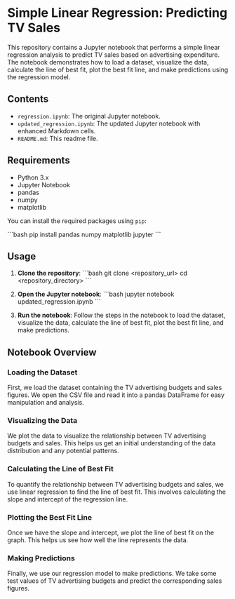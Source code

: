 
# Simple Linear Regression: Predicting TV Sales

This repository contains a Jupyter notebook that performs a simple linear regression analysis to predict TV sales based on advertising expenditure. The notebook demonstrates how to load a dataset, visualize the data, calculate the line of best fit, plot the best fit line, and make predictions using the regression model.

## Contents

- `regression.ipynb`: The original Jupyter notebook.
- `updated_regression.ipynb`: The updated Jupyter notebook with enhanced Markdown cells.
- `README.md`: This readme file.

## Requirements

- Python 3.x
- Jupyter Notebook
- pandas
- numpy
- matplotlib

You can install the required packages using `pip`:

\`\`\`bash
pip install pandas numpy matplotlib jupyter
\`\`\`

## Usage

1. **Clone the repository**:
   \`\`\`bash
   git clone <repository_url>
   cd <repository_directory>
   \`\`\`

2. **Open the Jupyter notebook**:
   \`\`\`bash
   jupyter notebook updated_regression.ipynb
   \`\`\`

3. **Run the notebook**:
   Follow the steps in the notebook to load the dataset, visualize the data, calculate the line of best fit, plot the best fit line, and make predictions.

## Notebook Overview

### Loading the Dataset

First, we load the dataset containing the TV advertising budgets and sales figures. We open the CSV file and read it into a pandas DataFrame for easy manipulation and analysis.

### Visualizing the Data

We plot the data to visualize the relationship between TV advertising budgets and sales. This helps us get an initial understanding of the data distribution and any potential patterns.

### Calculating the Line of Best Fit

To quantify the relationship between TV advertising budgets and sales, we use linear regression to find the line of best fit. This involves calculating the slope and intercept of the regression line.

### Plotting the Best Fit Line

Once we have the slope and intercept, we plot the line of best fit on the graph. This helps us see how well the line represents the data.

### Making Predictions

Finally, we use our regression model to make predictions. We take some test values of TV advertising budgets and predict the corresponding sales figures.